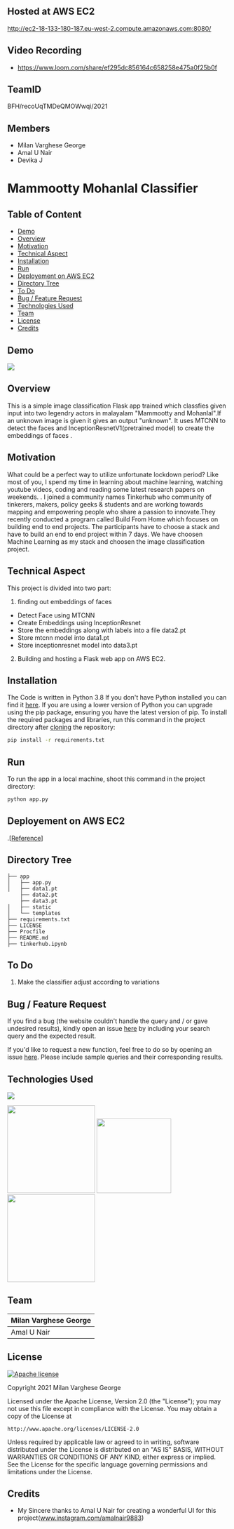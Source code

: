 ## Hosted at AWS EC2 
 http://ec2-18-133-180-187.eu-west-2.compute.amazonaws.com:8080/
## Video Recording
  * https://www.loom.com/share/ef295dc856164c658258e475a0f25b0f

## TeamID
 BFH/recoUqTMDeQMOWwqi/2021

## Members
   * Milan Varghese George
   * Amal U Nair
   * Devika J

# Mammootty Mohanlal Classifier 

## Table of Content
  * [Demo](#demo)
  * [Overview](#overview)
  * [Motivation](#motivation)
  * [Technical Aspect](#technical-aspect)
  * [Installation](#installation)
  * [Run](#run)
  * [Deployement on AWS EC2](#deployement-on-aws)
  * [Directory Tree](#directory-tree)
  * [To Do](#to-do)
  * [Bug / Feature Request](#bug---feature-request)
  * [Technologies Used](#technologies-used)
  * [Team](#team)
  * [License](#license)
  * [Credits](#credits)


## Demo
[![](https://github.com/milangeorge2000/Mamukka_Lalettan-Classifier/blob/main/static/ee575888-1427-410c-8d68-c41bf58afa86.jpg?raw=true)](https://github.com/milangeorge2000/Mamukka_Lalettan-Classifier/blob/main/static/d3b760c1-857b-48fa-bf96-f53ef273b9c9.jpg?raw=true)

## Overview
This is a simple image classification Flask app trained which classfies given input into two legendry actors in malayalam "Mammootty and Mohanlal".If an unknown image is given
it gives an output "unknown". It uses MTCNN to detect the faces and InceptionResnetV1(pretrained model) to create the embeddings of faces .

## Motivation
What could be a perfect way to utilize unfortunate lockdown period? Like most of you, I spend my time in learning about machine learning, watching youtube videos, coding and reading some latest research papers on weekends. . I joined a community names Tinkerhub who  community of tinkerers, makers, policy geeks & students and are working towards mapping and empowering people who share a passion to innovate.They recently conducted a program called Build From Home which focuses on building end to end projects. The participants have to choose a stack and have to build an end to end project within 7 days. We have choosen Machine Learning as my stack and choosen the image classification project.

## Technical Aspect
This project is divided into two part:
1. finding out embeddings of faces 
  - Detect Face using MTCNN
  - Create Embeddings using InceptionResnet
  - Store the embeddings along with labels into a file data2.pt
  - Store mtcnn model into data1.pt
  - Store inceptionresnet model into data3.pt
2. Building and hosting a Flask web app on AWS EC2.

## Installation
The Code is written in Python 3.8 If you don't have Python installed you can find it [here](https://www.python.org/downloads/). If you are using a lower version of Python you can upgrade using the pip package, ensuring you have the latest version of pip. To install the required packages and libraries, run this command in the project directory after [cloning](https://www.howtogeek.com/451360/how-to-clone-a-github-repository/) the repository:
```bash
pip install -r requirements.txt
```

## Run

To run the app in a local machine, shoot this command in the project directory:
```bash
python app.py
```

## Deployement on AWS EC2
.[[Reference](https://medium.com/techfront/step-by-step-visual-guide-on-deploying-a-flask-application-on-aws-ec2-8e3e8b82c4f7)]

## Directory Tree 
```
├── app 
│   ├── app.py
│   ├── data1.pt
    ├── data2.pt
    ├── data3.pt
│   ├── static
│   └── templates
├── requirements.txt
├── LICENSE
├── Procfile
├── README.md
├── tinkerhub.ipynb
```

## To Do
1. Make the classifier adjust according to variations

## Bug / Feature Request
If you find a bug (the website couldn't handle the query and / or gave undesired results), kindly open an issue [here](https://github.com/milangeorge2000/tinkerhub/issues/new) by including your search query and the expected result.

If you'd like to request a new function, feel free to do so by opening an issue [here](https://github.com/milangeorge2000/tinkerhub/issues/new). Please include sample queries and their corresponding results.

## Technologies Used

![](https://forthebadge.com/images/badges/made-with-python.svg)

[<img target="_blank" src="https://pytorch.org/tutorials/_static/img/thumbnails/cropped/profiler.png" width=200>](https://pytorch.org/) [<img target="_blank" src="https://flask.palletsprojects.com/en/1.1.x/_images/flask-logo.png" width=170>](https://flask.palletsprojects.com/en/1.1.x/) [<img target="_blank" src="https://miro.medium.com/max/750/1*q6F0j8HFHd8jeYXyQBqrCQ.jpeg" width=200>](https://aws.amazon.com/ec2/)

## Team
 Milan Varghese George |
-|
Amal U Nair       |)
## License
[![Apache license](https://img.shields.io/badge/license-apache-blue?style=for-the-badge&logo=appveyor)](http://www.apache.org/licenses/LICENSE-2.0e)

Copyright 2021 Milan Varghese George

Licensed under the Apache License, Version 2.0 (the "License");
you may not use this file except in compliance with the License.
You may obtain a copy of the License at

    http://www.apache.org/licenses/LICENSE-2.0

Unless required by applicable law or agreed to in writing, software
distributed under the License is distributed on an "AS IS" BASIS,
WITHOUT WARRANTIES OR CONDITIONS OF ANY KIND, either express or implied.
See the License for the specific language governing permissions and
limitations under the License.

## Credits
- My Sincere thanks to Amal U Nair for creating a wonderful UI for this project(www.instagram.com/amalnair9883)
